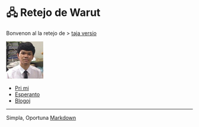 <link rel="stylesheet" href="stilo.css">

# 🖧 Retejo de Warut

Bonvenon al la retejo de  > [taja versio](index_th.md)

<img src="./img/me.png" alt="me" width="100"/>
<!-- ![me](./img/me.png) -->

- [Pri mi](mi.md)
- [Esperanto](./eo)
- [Blogoj](./blogoj)
---
Simpla, Oportuna [Markdown](https://www.markdownguide.org/)
